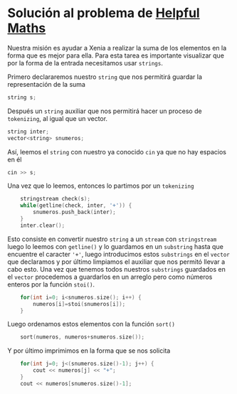 # Solución al problema de [Helpful Maths](https://codeforces.com/problemset/problem/339/A)

Nuestra misión es ayudar a Xenia a realizar la suma de los elementos en la forma que es mejor para ella. Para esta tarea es importante visualizar que por la forma de
la entrada necesitamos usar `strings`.

Primero declararemos nuestro `string` que nos permitirá guardar la representación de la suma

```C++
string s;
```

Después un `string` auxiliar que nos permitirá hacer un proceso de `tokenizing`, al igual que un vector.

```C++
string inter;
vector<string> snumeros;
```

Así, leemos el `string` con nuestro ya conocido `cin` ya que no hay espacios en él

```C++
cin >> s;
```

Una vez que lo leemos, entonces lo partimos por un `tokenizing` 

```C++
  	stringstream check(s);
	while(getline(check, inter, '+')) {
		snumeros.push_back(inter);
	}
	inter.clear();
```

Esto consiste en convertir nuestro `string` a un `stream` con `stringstream` luego lo leemos con `getline()` y lo guardamos en un `substring` hasta que encuentre
el caracter `'+'`, luego introducimos estos `substrings` en el `vector` que declaramos y por último limpiamos el auxiliar que nos permitó llevar a cabo esto. Una
vez que tenemos todos nuestros `substrings` guardados en el `vector` procedemos a guardarlos en un arreglo pero como números enteros por la función `stoi()`.

```C++
  	for(int i=0; i<snumeros.size(); i++) {
		numeros[i]=stoi(snumeros[i]);
	}
```

Luego ordenamos estos elementos con la función `sort()`

```C++
	sort(numeros, numeros+snumeros.size());
```

Y por último imprimimos en la forma que se nos solicita

```C++
  	for(int j=0; j<(snumeros.size()-1); j++) {
		cout << numeros[j] << "+";
	}
	cout << numeros[snumeros.size()-1];
```


